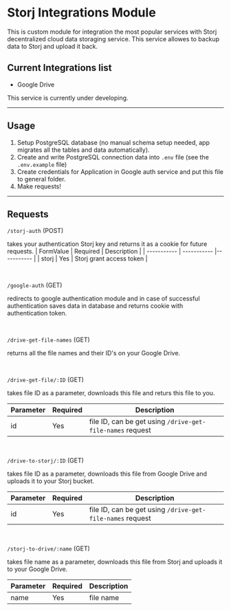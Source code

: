 # Storj Integrations Module

This is custom module for integration the most popular services with Storj decentralized cloud data storaging service. This service allowes to backup data to Storj and upload it back.

## Current Integrations list
- Google Drive


This service is currently under developing.

---

## Usage
1. Setup PostgreSQL database (no manual schema setup needed, app migrates all the tables and data automatically).
2. Create and write PostgreSQL connection data into `.env` file (see the `.env.example` file)
3. Create credentials for Application in Google auth service and put this file to general folder.
4. Make requests!

---

## Requests



`/storj-auth` (POST)

takes your authentication Storj key and returns it as a cookie for future requests.
| FormValue | Required |  Description |
| ----------- | ----------- |----------- |
| storj | Yes | Storj grant access token |

&nbsp;

`/google-auth` (GET)

redirects to google authentication module and in case of successful authentication saves data in database and returns cookie with authentication token.

&nbsp;

`/drive-get-file-names` (GET)

returns all the file names and their ID's on your Google Drive.

&nbsp;

`/drive-get-file/:ID` (GET)

takes file ID as a parameter, downloads this file and returs this file to you.

| Parameter | Required |  Description |
| ----------- | ----------- |----------- |
| id | Yes | file ID, can be get using `/drive-get-file-names` request |

&nbsp;

`/drive-to-storj/:ID` (GET)

takes file ID as a parameter, downloads this file from Google Drive and uploads it to your Storj bucket.

| Parameter | Required |  Description |
| ----------- | ----------- |----------- |
| id | Yes | file ID, can be get using `/drive-get-file-names` request |

&nbsp;

`/storj-to-drive/:name` (GET)

takes file name as a parameter, downloads this file from Storj and uploads it to your Google Drive.

| Parameter | Required |  Description |
| ----------- | ----------- |----------- |
| name | Yes | file name |